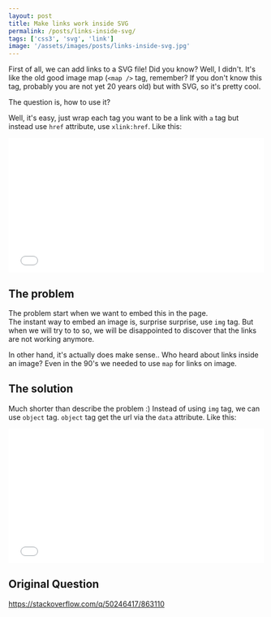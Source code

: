 ```yaml
---
layout: post
title: Make links work inside SVG
permalink: /posts/links-inside-svg/
tags: ['css3', 'svg', 'link']
image: '/assets/images/posts/links-inside-svg.jpg'
---
```



First of all, we can add links to a SVG file! Did you know? Well, I didn't. It's like the old good image map (`<map />` tag, remember? If you don't know this tag,   probably you are not yet 20 years old) but with SVG, so it's pretty cool.

The question is, how to use it?

<!--more-->
Well, it's easy, just wrap each tag you want to be a link with `a` tag but instead use `href` attribute, use `xlink:href`. Like this:

<iframe height='265' scrolling='no' title='SVG with link' src='//codepen.io/moshfeu/embed/erKxzp/?height=265&theme-id=0&default-tab=html,result&embed-version=2' frameborder='no' allowtransparency='true' allowfullscreen='true' style='width: 100%;'>See the Pen <a href='https://codepen.io/moshfeu/pen/erKxzp/'>SVG with link</a> by Mosh (<a href='https://codepen.io/moshfeu'>@moshfeu</a>) on <a href='https://codepen.io'>CodePen</a>.
</iframe>

## The problem ##

The problem start when we want to embed this in the page.<br />
The instant way to embed an image is, surprise surprise, use `img` tag. But when we will try to to so, we will be disappointed to discover that the links are not working anymore.

In other hand, it's actually does make sense.. Who heard about links inside an image? Even in the 90's we needed to use `map` for links on image.

## The solution ##

Much shorter than describe the problem :) Instead of using `img` tag, we can use `object` tag. `object` tag get the url via the `data` attribute. Like this:

<iframe height='265' scrolling='no' title='XqYOoR' src='//codepen.io/moshfeu/embed/XqYOoR/?height=265&theme-id=0&default-tab=html,result&embed-version=2' frameborder='no' allowtransparency='true' allowfullscreen='true' style='width: 100%;'>See the Pen <a href='https://codepen.io/moshfeu/pen/XqYOoR/'>XqYOoR</a> by Mosh (<a href='https://codepen.io/moshfeu'>@moshfeu</a>) on <a href='https://codepen.io'>CodePen</a>.
</iframe>

## Original Question ##
<a href="https://stackoverflow.com/q/50246417/863110" target="_blank">https://stackoverflow.com/q/50246417/863110</a>
